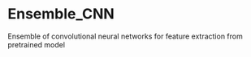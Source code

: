 # Ensemble_CNN
Ensemble of convolutional neural networks for feature extraction from pretrained model
